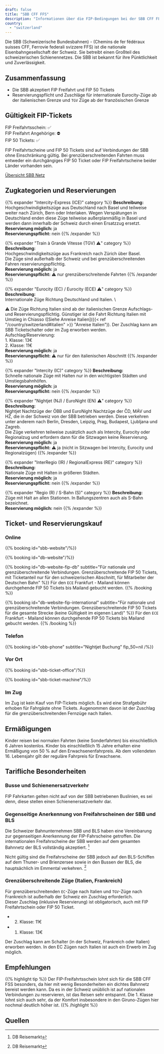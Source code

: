 ```yaml
---
draft: false
title: "SBB CFF FFS"
description: "Informationen über die FIP-Bedingungen bei der SBB CFF FFS."
country:
  - "switzerland"
---
```


Die SBB (Schweizerische Bundesbahnen) - (Chemins de fer fédéraux suisses CFF, Ferrovie federali svizzere FFS) ist die nationale Eisenbahngesellschaft der Schweiz. Sie betreibt einen Großteil des schweizerischen Schienennetzes. Die SBB ist bekannt für ihre Pünktlichkeit und Zuverlässigkeit.

## Zusammenfassung

- Die SBB akzeptiert FIP Freifahrt und FIP 50 Tickets
- Reservierungspflicht und Zuschläge für internationale Eurocity-Züge ab der italienischen Grenze und `TGV` Züge ab der französischen Grenze

## Gültigkeit FIP-Tickets

FIP Freifahrtsschein: ✅ \
FIP Freifahrt Angehörige: ⛔ \
FIP 50 Tickets: ✅

FIP Freifahrtscheine und FIP 50 Tickets sind auf Verbindungen der SBB ohne Einschränkung gültig. Bei grenzüberschreitenden Fahrten muss entweder ein durchgängiges FIP 50 Ticket oder FIP Freifahrtscheine beider Länder vorhanden sein.

[Übersicht SBB Netz](https://www.raildeliverygroup.com/files/Publications/services/rst/RST_SBB_Map.pdf)

## Zugkategorien und Reservierungen

{{% expander "Intercity-Express (ICE)" category %}}
**Beschreibung:** \
Hochgeschwindigkeitszüge aus Deutschland nach Basel und teilweise weiter nach Zürich, Bern oder Interlaken. Wegen Verspätungen in Deutschland enden diese Züge teilweise außerplanmäßig in Basel und werden dann innerhalb der Schweiz durch einen Ersatzzug ersetzt. \
**Reservierung möglich:** ja \
**Reservierungspflicht:** nein
{{% /expander %}}

{{% expander "Train à Grande Vitesse (TGV) ⚠️" category %}}
**Beschreibung:** \
Hochgeschwindigkeitszüge aus Frankreich nach Zürich über Basel. \
Die Züge sind außerhalb der Schweiz und bei grenzüberschreitenden Fahren reservierungspflichtig. \
**Reservierung möglich:** ja \
**Reservierungspflicht:** ⚠️ nur grenzüberschreitende Fahrten
{{% /expander %}}

{{% expander "Eurocity (EC) / Eurocity (ECE) ⚠️" category %}}
**Beschreibung:** \
Internationale Züge Richtung Deutschland und Italien. \

⚠️ Die Züge Richtung Italien sind ab der italienischen Grenze Aufschlags- und Reservierungspflichtig. Günstiger ist die Fahrt Richtung Italien mit Umstieg in Chiasso ([Siehe Anreise Italien]({{< ref "/country/switzerland#italien" >}} "Anreise Italien")). Der Zuschlag kann am SBB Ticketschalter oder im Zug erworben werden. \
Aufschlag/Reservierung: \
1\. Klasse: 13€ \
2\. Klasse: 11€ \
**Reservierung möglich:** ja \
**Reservierungspflicht:** ⚠️ nur für den italienischen Abschnitt
{{% /expander %}}

{{% expander "Intercity (IC)" category %}}
**Beschreibung:** \
Schnelle nationale Züge mit Halten nur in den wichtigsten Städten und Umstiegsbahnhöfen. \
**Reservierung möglich:** ja \
**Reservierungspflicht:** nein
{{% /expander %}}

{{% expander "Nightjet (NJ) / EuroNight (EN) ⚠️" category %}}
**Beschreibung:** \
Nightjet Nachtzüge der ÖBB und EuroNight Nachtzüge der ČD, MÁV und HŽ, die in der Schweiz von der SBB betrieben werden. Diese verkehren unter anderem nach Berlin, Dresden, Leipzig, Prag, Budapest, Ljubljana und Zagreb. \
Die Züge verkehren teilweise zusätzlich auch als Intercity, Eurocity oder Regionalzug und erfordern dann für die Sitzwagen keine Reservierung. \
**Reservierung möglich:** ja \
**Reservierungspflicht:** ⚠️ ja (nicht in Sitzwagen bei Intercity, Eurocity und Regionalzügen)
{{% /expander %}}

{{% expander "InterRegio (IR) / RegionalExpress (RE)" category %}}
**Beschreibung:** \
Nationale Züge mit Halten in größeren Städten. \
**Reservierung möglich:** ja \
**Reservierungspflicht:** nein
{{% /expander %}}

{{% expander "Regio (R) / S-Bahn (S)" category %}}
**Beschreibung:** \
Züge mit Halt an allen Stationen. In Ballungszentren auch als S-Bahn bezeichnet. \
**Reservierung möglich:** nein
{{% /expander %}}

## Ticket- und Reservierungskauf

### Online

{{% booking id="sbb-website"/%}}

{{% booking id="db-website"/%}}

{{% booking id="db-website-fip-db"
    subtitle="Für nationale und grenzüberschreitende Verbindungen. Grenzüberschreitende FIP 50 Tickets, mit Ticketanteil nur für den schweizerischen Abschnitt, für Mitarbeiter der Deutschen Bahn"
%}}
Für den `ECE` Frankfurt - Mailand können durchgehende FIP 50 Tickets bis Mailand gebucht werden.
{{% /booking %}}

{{% booking id="db-website-fip-international"
    subtitle="Für nationale und grenzüberschreitende Verbindungen. Grenzüberschreitende FIP 50 Tickets für die gesamte Strecke (keine Gültigkeit im eigenen Land)"
%}}
Für den `ECE` Frankfurt - Mailand können durchgehende FIP 50 Tickets bis Mailand gebucht werden.
{{% /booking %}}

### Telefon

{{% booking id="obb-phone" subtitle="Nightjet Buchung" fip_50=nil /%}}

### Vor Ort

{{% booking id="sbb-ticket-office"/%}}

{{% booking id="sbb-ticket-machine"/%}}

### Im Zug

Im Zug ist kein Kauf von FIP-Tickets möglich. Es wird eine Strafgebühr erhoben für Fahrgäste ohne Tickets. Augenommen davon ist der Zuschlag für die grenzüberschreitenden Fernzüge nach Italien.

## Ermäßigungen

Kinder reisen bei normalen Fahrten (keine Sonderfahrten) bis einschließlich 6 Jahren kostenlos. Kinder bis einschließlich 15 Jahre erhalten eine Ermäßigung von 50 % auf den Erwachsenenfahrpreis. Ab dem vollendeten 16. Lebensjahr gilt der reguläre Fahrpreis für Erwachsene.

## Tarifliche Besonderheiten

### Busse und Schienenersatzverkehr

FIP Fahrkarten gelten nicht auf von der SBB betriebenen Buslinien, es sei denn, diese stellen einen Schienenersatzverkehr dar.

### Gegenseitige Anerkennung von Freifahrscheinen der SBB und BLS

Die Schweizer Bahnunternehmen SBB und BLS haben eine Vereinbarung zur gegenseitigen Anerkennung der FIP-Fahrscheine getroffen. Die internationalen Freifahrscheine der SBB werden auf dem gesamten Bahnnetz der BLS vollständig akzeptiert. [^2]

Nicht gültig sind die Freifahrscheine der SBB jedoch auf den BLS-Schiffen auf dem Thuner- und Brienzersee sowie in den Bussen der BLS, die hauptsächlich im Emmental verkehren. [^2]

### Grenzüberschreitende Züge (Italien, Frankreich)

Für grenzüberschreitenden `EC`-Züge nach Italien und `TGV`-Züge nach Frankreich ist außerhalb der Schweiz ein Zuschlag erforderlich. \
Dieser Zuschlag (inklusive Reservierung) ist obligatorisch, auch mit FIP Freifahrtschein  oder FIP 50 Ticket.
- 2. Klasse: 11€
- 1. Klasse: 13€

Der Zuschlag kann am Schalter (in der Schweiz, Frankreich oder Italien) erworben werden. In den EC Zügen nach Italien ist auch ein Erwerb im Zug möglich.

## Empfehlungen

{{% highlight tip %}}
Der FIP-Freifahrtsschein lohnt sich für die SBB CFF FSS besonders, da hier mit wenig Besonderheiten ein dichtes Bahnnetz bereist werden kann. Da es in der Schweiz unüblich ist auf nationalen Verbindungen zu reservieren, ist das Reisen sehr entspannt. Die 1. Klasse lohnt sich auch sehr, da der Komfort insbesondere in den Giruno-Zügen hier nochmal deutlich höher ist.
{{% /highlight %}}

## Quellen

[^1]: [Rail Delivery Group](https://www.raildeliverygroup.com/rst/europe-and-fip.html)
[^2]: DB Reisemarkt
